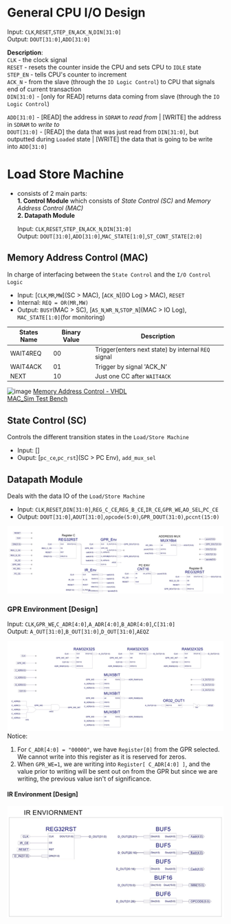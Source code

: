 # General CPU I/O Design
Input:  `CLK`,`RESET`,`STEP_EN`,`ACK_N`,`DIN[31:0]`  
Output:  `DOUT[31:0]`,`ADD[31:0]`  

**Description**:   
`CLK` - the clock signal  
`RESET` - resets the counter inside the CPU and sets CPU to `IDLE` state  
`STEP_EN` - tells CPU's counter to increment  
`ACK_N` - from the slave (through the `IO Logic Control`) to CPU that signals end of current transaction   
`DIN[31:0]` - [only for READ] returns data coming from slave (through the `IO Logic Control`)    
  
`ADD[31:0]` - [READ] the address in `SDRAM` to *read from* | [WRITE] the address in `SDRAM` to *write to*    
`DOUT[31:0]` -  [READ] the data that was just read from `DIN[31:0]`, but outputted during `Loaded` state  | [WRITE] the data that is going to be write into `ADD[31:0]` 


# Load Store Machine 
  - consists of 2 main parts:  
    **1. Control Module** which consists of *State Control (SC)* and *Memory Address Control (MAC)*  
    **2. Datapath Module**
    
    Input:  `CLK`,`RESET`,`STEP_EN`,`ACK_N`,`DIN[31:0]`  
    Output:  `DOUT[31:0]`,`ADD[31:0]`,`MAC_STATE[1:0]`,`ST_CONT_STATE[2:0]`    
  
## Memory Address Control (MAC)
In charge of interfacing between the `State Control` and the `I/O Control Logic`    
  * Input:  [`CLK`,`MR`,`MW`](SC > MAC), [`ACK_N`](IO Log > MAC), `RESET`
  * Internal: `REQ = OR(MR,MW)`  
  * Output:  `BUSY`(MAC > SC), [`AS_N`,`WR_N`,`STOP_N`](MAC > IO Log), `MAC_STATE[1:0]`(for monitoring)  
  
  | States Name | Binary Value | Description |
  |---|---|---|
  |       WAIT4REQ           | 00 | Trigger(enters next state) by internal `REQ` signal |
  |       WAIT4ACK           | 01 | Trigger by signal 'ACK_N' |
  |       NEXT           | 10 | Just one CC after `WAIT4ACK` |

  
  ![image](https://github.com/mxtsai/year4/blob/master/Computer%20Structures%20Lab/CPU/macsim.jpg?raw=true)
  [Memory Address Control - VHDL](https://github.com/mxtsai/year4/blob/master/Computer%20Structures%20Lab/CPU/Memory_Access_Machine.vhd)  
  [MAC_Sim Test Bench](https://github.com/mxtsai/year4/blob/master/Computer%20Structures%20Lab/CPU/MAC_Test.vhd)

## State Control (SC)
Controls the different transition states in the `Load/Store Machine`  
   * Input: []  
   * Ouput: [`pc_ce`,`pc_rst`](SC > PC Env), `add_mux_sel`

## Datapath Module 
Deals with the data IO of the `Load/Store Machine`  
   * Input: `CLK`,`RESET`,`DIN[31:0]`,`REG_C_CE`,`REG_B_CE`,`IR_CE`,`GPR_WE`,`AO_SEL`,`PC_CE`  
   * Output: `DOUT[31:0]`,`AOUT[31:0]`,`opcode(5:0)`,`GPR_DOUT(31:0)`,`pccnt(15:0)`  
   
![Datapath Desing](https://github.com/mxtsai/Year-4/blob/master/Computer%20Structures%20Lab/CPU/datap-1.jpg?raw=true)
   
### GPR Environment [Design]
  Input: `CLK`,`GPR_WE`,`C_ADR[4:0]`,`A_ADR[4:0]`,`B_ADR[4:0]`,`C[31:0]`  
  Output: `A_OUT[31:0]`,`B_OUT[31:0]`,`D_OUT[31:0]`,`AEQZ`  
  
  ![GPR_Design](https://github.com/mxtsai/Year-4/blob/master/Computer%20Structures%20Lab/CPU/gpr1.jpg?raw=true)
  Notice:
  1. For `C_ADR[4:0] = "00000"`, we have `Register[0]` from the GPR selected. We cannot write into this register as it is reserved for zeros.  
  2. When `GPR_WE=1`, we are writing into `Register[ C_ADR[4:0] ]`, and the value prior to writing will be sent out on from the GPR but since we are writing, the previous value isn't of significance.  

#### IR Environment [Design]
![IR Env](https://github.com/mxtsai/Year-4/blob/master/Computer%20Structures%20Lab/CPU/irenv-1.jpg?raw=true)

